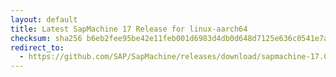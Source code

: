 ```yaml
---
layout: default
title: Latest SapMachine 17 Release for linux-aarch64
checksum: sha256 b6eb2fee95be42e11feb001d6983d4db0d648d7125e636c0541e7acf6e04d953
redirect_to:
  - https://github.com/SAP/SapMachine/releases/download/sapmachine-17.0.13/sapmachine-jre-17.0.13_linux-aarch64_bin.tar.gz
---
```

